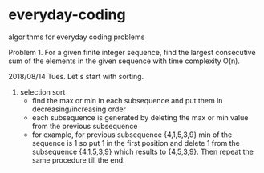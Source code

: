 # everyday-coding
algorithms for everyday coding problems

Problem 1. For a given finite integer sequence, find the largest consecutive sum of the elements in the given sequence with time complexity O(n). 

2018/08/14 Tues.
Let's start with sorting.
1. selection sort
   - find the max or min in each subsequence and put them in decreasing/increasing order
   - each subsequence is generated by deleting the max or min value from the previous subsequence
   - for example, for previous subsequence {4,1,5,3,9} min of the sequence is 1 so put 1 in the first position
     and delete 1 from the subsequence {4,1,5,3,9} which results to {4,5,3,9}. Then repeat the same procedure till the end.
